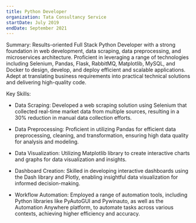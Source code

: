 ```yaml
---
title: Python Developer
organization: Tata Consultancy Service
startDate: July 2019
endDate: September 2021
---
```


Summary:
Results-oriented Full Stack Python Developer with a strong foundation in web development, data scraping, data preprocessing, and microservices architecture. Proficient in leveraging a range of technologies including Selenium, Pandas, Flask, RabbitMQ, Matplotlib, MySQL, and Docker to design, develop, and deploy efficient and scalable applications. Adept at translating business requirements into practical technical solutions and delivering high-quality code.

Key Skills:

- Data Scraping: Developed a web scraping solution using Selenium that collected real-time market data from multiple sources, resulting in a 30% reduction in manual data collection efforts.

- Data Preprocessing: Proficient in utilizing Pandas for efficient data preprocessing, cleaning, and transformation, ensuring high data quality for analysis and modeling.

- Data Visualization: Utilizing Matplotlib library to create interactive charts and graphs for data visualization and insights.

- Dashboard Creation: Skilled in developing interactive dashboards using the Dash library and Plotly, enabling insightful data visualization for informed decision-making.

- Workflow Automation: Employed a range of automation tools, including Python libraries like PyAutoGUI and Pywinauto, as well as the Automation Anywhere platform, to automate tasks across various contexts, achieving higher efficiency and accuracy.
